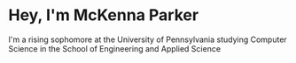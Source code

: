 # Hey, I'm McKenna Parker

I'm a rising sophomore at the University of Pennsylvania studying Computer Science in the School of Engineering and Applied Science
